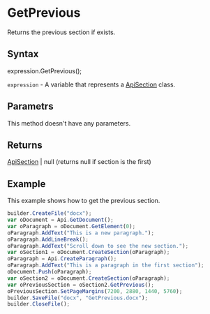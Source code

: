 # GetPrevious

Returns the previous section if exists.

## Syntax

expression.GetPrevious();

`expression` - A variable that represents a [ApiSection](../ApiSection.md) class.

## Parametrs

This method doesn't have any parameters.

## Returns

[ApiSection](../ApiSection.md) &#124; null (returns null if section is the first)

## Example

This example shows how to get the previous section.

```javascript
builder.CreateFile("docx");
var oDocument = Api.GetDocument();
var oParagraph = oDocument.GetElement(0);
oParagraph.AddText("This is a new paragraph.");
oParagraph.AddLineBreak();
oParagraph.AddText("Scroll down to see the new section.");
var oSection1 = oDocument.CreateSection(oParagraph);
oParagraph = Api.CreateParagraph();
oParagraph.AddText("This is a paragraph in the first section");
oDocument.Push(oParagraph);
var oSection2 = oDocument.CreateSection(oParagraph);
var oPreviousSection = oSection2.GetPrevious();
oPreviousSection.SetPageMargins(7200, 2880, 1440, 5760);
builder.SaveFile("docx", "GetPrevious.docx");
builder.CloseFile();
```
